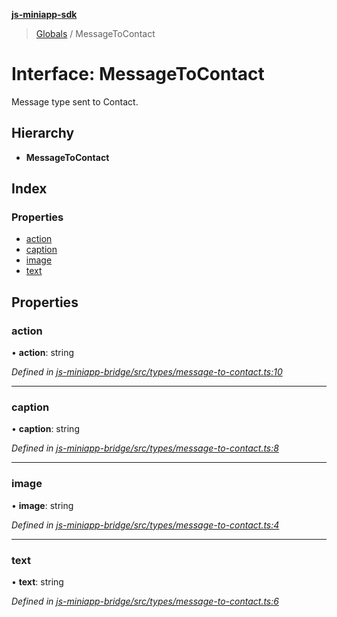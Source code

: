 **[js-miniapp-sdk](../README.md)**

> [Globals](../README.md) / MessageToContact

# Interface: MessageToContact

Message type sent to Contact.

## Hierarchy

* **MessageToContact**

## Index

### Properties

* [action](messagetocontact.md#action)
* [caption](messagetocontact.md#caption)
* [image](messagetocontact.md#image)
* [text](messagetocontact.md#text)

## Properties

### action

•  **action**: string

*Defined in [js-miniapp-bridge/src/types/message-to-contact.ts:10](https://github.com/rakutentech/js-miniapp/blob/da5571c/js-miniapp-bridge/src/types/message-to-contact.ts#L10)*

___

### caption

•  **caption**: string

*Defined in [js-miniapp-bridge/src/types/message-to-contact.ts:8](https://github.com/rakutentech/js-miniapp/blob/da5571c/js-miniapp-bridge/src/types/message-to-contact.ts#L8)*

___

### image

•  **image**: string

*Defined in [js-miniapp-bridge/src/types/message-to-contact.ts:4](https://github.com/rakutentech/js-miniapp/blob/da5571c/js-miniapp-bridge/src/types/message-to-contact.ts#L4)*

___

### text

•  **text**: string

*Defined in [js-miniapp-bridge/src/types/message-to-contact.ts:6](https://github.com/rakutentech/js-miniapp/blob/da5571c/js-miniapp-bridge/src/types/message-to-contact.ts#L6)*
